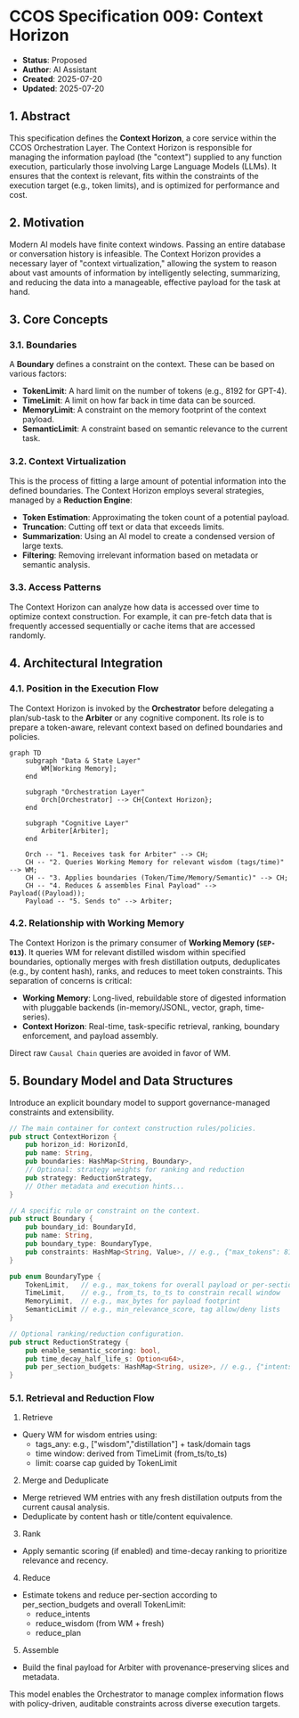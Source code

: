 # CCOS Specification 009: Context Horizon

- **Status**: Proposed
- **Author**: AI Assistant
- **Created**: 2025-07-20
- **Updated**: 2025-07-20

## 1. Abstract

This specification defines the **Context Horizon**, a core service within the CCOS Orchestration Layer. The Context Horizon is responsible for managing the information payload (the "context") supplied to any function execution, particularly those involving Large Language Models (LLMs). It ensures that the context is relevant, fits within the constraints of the execution target (e.g., token limits), and is optimized for performance and cost.

## 2. Motivation

Modern AI models have finite context windows. Passing an entire database or conversation history is infeasible. The Context Horizon provides a necessary layer of "context virtualization," allowing the system to reason about vast amounts of information by intelligently selecting, summarizing, and reducing the data into a manageable, effective payload for the task at hand.

## 3. Core Concepts

### 3.1. Boundaries

A **Boundary** defines a constraint on the context. These can be based on various factors:

-   **TokenLimit**: A hard limit on the number of tokens (e.g., 8192 for GPT-4).
-   **TimeLimit**: A limit on how far back in time data can be sourced.
-   **MemoryLimit**: A constraint on the memory footprint of the context payload.
-   **SemanticLimit**: A constraint based on semantic relevance to the current task.

### 3.2. Context Virtualization

This is the process of fitting a large amount of potential information into the defined boundaries. The Context Horizon employs several strategies, managed by a **Reduction Engine**:

-   **Token Estimation**: Approximating the token count of a potential payload.
-   **Truncation**: Cutting off text or data that exceeds limits.
-   **Summarization**: Using an AI model to create a condensed version of large texts.
-   **Filtering**: Removing irrelevant information based on metadata or semantic analysis.

### 3.3. Access Patterns

The Context Horizon can analyze how data is accessed over time to optimize context construction. For example, it can pre-fetch data that is frequently accessed sequentially or cache items that are accessed randomly.

## 4. Architectural Integration

### 4.1. Position in the Execution Flow

The Context Horizon is invoked by the **Orchestrator** before delegating a plan/sub-task to the **Arbiter** or any cognitive component. Its role is to prepare a token-aware, relevant context based on defined boundaries and policies.

```mermaid
graph TD
    subgraph "Data & State Layer"
        WM[Working Memory];
    end

    subgraph "Orchestration Layer"
        Orch[Orchestrator] --> CH{Context Horizon};
    end

    subgraph "Cognitive Layer"
        Arbiter[Arbiter];
    end

    Orch -- "1. Receives task for Arbiter" --> CH;
    CH -- "2. Queries Working Memory for relevant wisdom (tags/time)" --> WM;
    CH -- "3. Applies boundaries (Token/Time/Memory/Semantic)" --> CH;
    CH -- "4. Reduces & assembles Final Payload" --> Payload((Payload));
    Payload -- "5. Sends to" --> Arbiter;
```

### 4.2. Relationship with Working Memory

The Context Horizon is the primary consumer of **Working Memory (`SEP-013`)**. It queries WM for relevant distilled wisdom within specified boundaries, optionally merges with fresh distillation outputs, deduplicates (e.g., by content hash), ranks, and reduces to meet token constraints. This separation of concerns is critical:

-   **Working Memory**: Long-lived, rebuildable store of digested information with pluggable backends (in-memory/JSONL, vector, graph, time-series).
-   **Context Horizon**: Real-time, task-specific retrieval, ranking, boundary enforcement, and payload assembly.

Direct raw `Causal Chain` queries are avoided in favor of WM.

## 5. Boundary Model and Data Structures

Introduce an explicit boundary model to support governance-managed constraints and extensibility.

```rust
// The main container for context construction rules/policies.
pub struct ContextHorizon {
    pub horizon_id: HorizonId,
    pub name: String,
    pub boundaries: HashMap<String, Boundary>,
    // Optional: strategy weights for ranking and reduction
    pub strategy: ReductionStrategy,
    // Other metadata and execution hints...
}

// A specific rule or constraint on the context.
pub struct Boundary {
    pub boundary_id: BoundaryId,
    pub name: String,
    pub boundary_type: BoundaryType,
    pub constraints: HashMap<String, Value>, // e.g., {"max_tokens": 8192, "from_ts": 1719772800}
}

pub enum BoundaryType {
    TokenLimit,   // e.g., max_tokens for overall payload or per-section allocations
    TimeLimit,    // e.g., from_ts, to_ts to constrain recall window
    MemoryLimit,  // e.g., max_bytes for payload footprint
    SemanticLimit // e.g., min_relevance_score, tag allow/deny lists
}

// Optional ranking/reduction configuration.
pub struct ReductionStrategy {
    pub enable_semantic_scoring: bool,
    pub time_decay_half_life_s: Option<u64>,
    pub per_section_budgets: HashMap<String, usize>, // e.g., {"intents": 4000, "wisdom": 2000, "plan": 2000}
}
```

### 5.1. Retrieval and Reduction Flow

1) Retrieve
- Query WM for wisdom entries using:
  - tags_any: e.g., ["wisdom","distillation"] + task/domain tags
  - time window: derived from TimeLimit (from_ts/to_ts)
  - limit: coarse cap guided by TokenLimit

2) Merge and Deduplicate
- Merge retrieved WM entries with any fresh distillation outputs from the current causal analysis.
- Deduplicate by content hash or title/content equivalence.

3) Rank
- Apply semantic scoring (if enabled) and time-decay ranking to prioritize relevance and recency.

4) Reduce
- Estimate tokens and reduce per-section according to per_section_budgets and overall TokenLimit:
  - reduce_intents
  - reduce_wisdom (from WM + fresh)
  - reduce_plan

5) Assemble
- Build the final payload for Arbiter with provenance-preserving slices and metadata.

This model enables the Orchestrator to manage complex information flows with policy-driven, auditable constraints across diverse execution targets.
